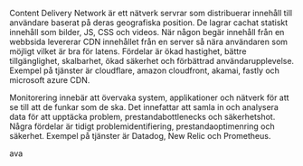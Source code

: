 Content Delivery Network är ett nätverk servrar som distribuerar innehåll till användare baserat på deras geografiska position. De lagrar cachat statiskt innehåll som bilder, JS, CSS och videos. När någon begär innehåll från en webbsida levererar CDN innehållet från en server så nära användaren som möjligt vilket är bra för latens. Fördelar är ökad hastighet, bättre tillgänglighet, skalbarhet, ökad säkerhet och förbättrad användarupplevelse. Exempel på tjänster är cloudflare, amazon cloudfront, akamai, fastly och microsoft azure CDN.

Monitorering innebär att övervaka system, applikationer och nätverk för att se till att de funkar som de ska. Det innefattar att samla in och analysera data för att upptäcka problem, prestandabottlenecks och säkerhetshot. Några fördelar är tidigt problemidentifiering, prestandaoptimenring och säkerhet. Exempel på tjänster är Datadog, New Relic och Prometheus.

ava